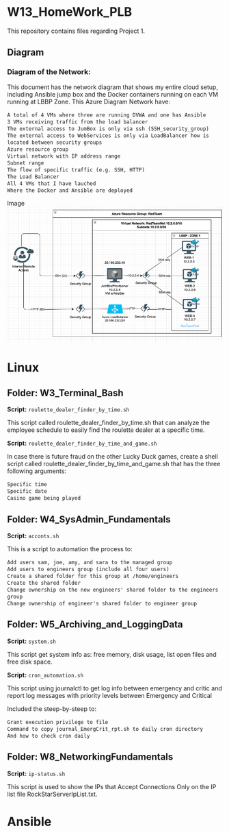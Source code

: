 # W13_HomeWork_PLB
This repository contains files regarding Project 1. 


## Diagram
### Diagram of the Network: 
This document has the network diagram that shows my entire cloud setup, including Ansible jump box and the Docker containers running on each VM running at LBBP Zone.
This Azure Diagram Network have:

    A total of 4 VMs where three are running DVWA and one has Ansible
    3 VMs receiving traffic from the load balancer
    The external access to JumBox is only via ssh (SSH_security_group)
    The external access to WebServices is only via LoadBalancer how is located between security groups
    Azure resource group
    Virtual network with IP address range
    Subnet range
    The flow of specific traffic (e.g. SSH, HTTP)
    The Load Balancer
    All 4 VMs that I have lauched
    Where the Docker and Ansible are deployed

Image
![Network Diagram](https://github.com/plb027/W13_HomeWork_PLB/blob/main/1_Diagram/DiagramNetwork_PLB.png)



# Linux
## Folder: W3_Terminal_Bash

**Script:** `roulette_dealer_finder_by_time.sh` 

This script called roulette_dealer_finder_by_time.sh that can analyze the employee schedule to easily find the roulette dealer at a specific time.


**Script:** `roulette_dealer_finder_by_time_and_game.sh` 

In case there is future fraud on the other Lucky Duck games, create a shell script called roulette_dealer_finder_by_time_and_game.sh that has the three following arguments:

    Specific time
    Specific date
    Casino game being played


## Folder: W4_SysAdmin_Fundamentals

**Script:** `acconts.sh`

This is a script to automation the process to:

    Add users sam, joe, amy, and sara to the managed group
    Add users to engineers group (include all four users)
    Create a shared folder for this group at /home/engineers
    Create the shared folder
    Change ownership on the new engineers' shared folder to the engineers group
    Change ownership of engineer's shared folder to engineer group

## Folder: W5_Archiving_and_LoggingData

**Script:** `system.sh`

This script get system info as: free memory, disk usage, list open files and free disk space.


**Script:** `cron_automation.sh`

This script using journalctl to get log info between emergency and critic and report log messages with priority levels between Emergency and Critical

Included the steep-by-steep to:

    Grant execution privilege to file
    Command to copy journal_EmergCrit_rpt.sh to daily cron directory
    And how to check cron daily


## Folder: W8_NetworkingFundamentals

**Script:** `ip-status.sh`

This script is used to show the IPs that Accept Connections Only on the IP list file RockStarServerIpList.txt.



# Ansible
